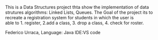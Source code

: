 
This is a Data Structures project thta show the implementation of data strutures algorithms: Linked Lists, Queues.
The Goal of the project its to recreate a registration system for students in which the user is  
able to 1. register, 2.add a class, 3. drop a class, 4. check for roster.






Federico Urraca, 
Language: Java
IDE:VS code
